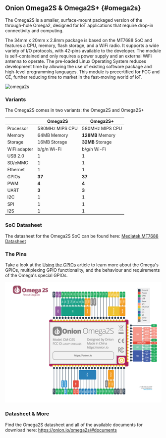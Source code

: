 ## Onion Omega2S & Omega2S+ {#omega2s}

The Omega2S is a smaller, surface-mount packaged version of the through-hole Omega2, designed for IoT applications that require drop-in connectivity and computing. 

The 34mm x 20mm x 2.8mm package is based on the MT7688 SoC and features a CPU, memory, flash storage, and a WiFi radio. It supports a wide variety of I/O protocols, with 42-pins available to the developer. The module is self-contained and only requires a power supply and an external WiFi antenna to operate. The pre-loaded Linux Operating System reduces development time by allowing the use of existing software package and high-level programming languages. This module is precertified for FCC and CE, further reducing time to market in the fast-moving world of IoT.

![omega2s](https://onion.io/wp-content/uploads/2018/09/Omega2S_W_BG.png)

### Variants

The Omega2S comes in two variants: the Omega2S and Omega2S+

|  | Omega2S | Omega2S+ | 
| ------------- | -------------  | -------------  |
| Processor | 580MHz MIPS CPU  | 580MHz MIPS CPU  |
| Memory | 64MB Memory  | **128MB** Memory  |
| Storage | 16MB Storage  | **32MB** Storage  |
| WiFi adapter | b/g/n Wi-Fi  | b/g/n Wi-Fi  |
| USB 2.0 | 1  | 1  | 
| SD/eMMC | 1  | 1  | 
| Ethernet | 1  | 1  |
| GPIOs | **37**  | **37**  |
| PWM | **4**  | **4**  |
| UART | **3**  |  **3**  |
| I2C | 1  | 1  |
| SPI | 1  | 1  |
| I2S | 1  | 1  |

### SoC Datasheet

The datasheet for the Omega2S SoC can be found here: [Mediatek MT7688 Datasheet](https://labs.mediatek.com/fileMedia/download/9ef51e98-49b1-489a-b27e-391bac9f7bf3)

### The Pins

Take a look at the [Using the GPIOs](https://docs.onion.io/omega2-docs/using-gpios.html#important-special-gpios) article to learn more about the Omega's GPIOs, multiplexing GPIO functionality, and the behaviour and requirements of the Omega's special GPIOs.

![omega2s pinout](https://github.com/OnionIoT/Onion-Media/raw/master/Pinouts/Omega2S.png)

### Datasheet & More

Find the Omega2S datasheet and all of the available documents for download here: https://onion.io/omega2s/#documents
